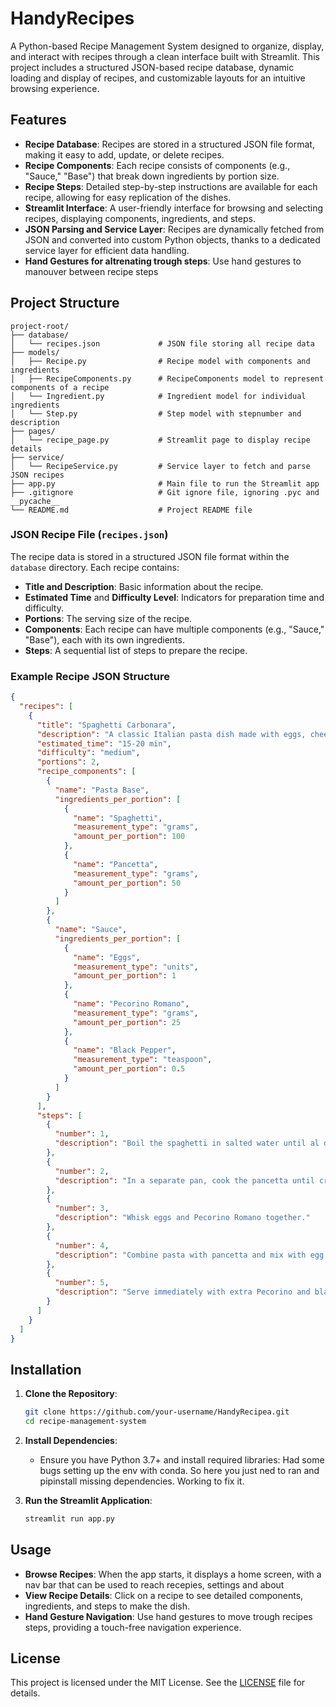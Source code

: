 # HandyRecipes

A Python-based Recipe Management System designed to organize, display, and interact with recipes through a clean interface built with Streamlit. This project includes a structured JSON-based recipe database, dynamic loading and display of recipes, and customizable layouts for an intuitive browsing experience.

## Features

- **Recipe Database**: Recipes are stored in a structured JSON file format, making it easy to add, update, or delete recipes.
- **Recipe Components**: Each recipe consists of components (e.g., "Sauce," "Base") that break down ingredients by portion size.
- **Recipe Steps**: Detailed step-by-step instructions are available for each recipe, allowing for easy replication of the dishes.
- **Streamlit Interface**: A user-friendly interface for browsing and selecting recipes, displaying components, ingredients, and steps.
- **JSON Parsing and Service Layer**: Recipes are dynamically fetched from JSON and converted into custom Python objects, thanks to a dedicated service layer for efficient data handling.
- **Hand Gestures for altrenating trough steps**: Use hand gestures to manouver between recipe steps

## Project Structure

```
project-root/
├── database/
│   └── recipes.json             # JSON file storing all recipe data
├── models/
│   ├── Recipe.py                # Recipe model with components and ingredients
│   ├── RecipeComponents.py      # RecipeComponents model to represent components of a recipe
│   └── Ingredient.py            # Ingredient model for individual ingredients
│   └── Step.py                  # Step model with stepnumber and description
├── pages/
│   └── recipe_page.py           # Streamlit page to display recipe details
├── service/
│   └── RecipeService.py         # Service layer to fetch and parse JSON recipes
├── app.py                       # Main file to run the Streamlit app
├── .gitignore                   # Git ignore file, ignoring .pyc and __pycache__
└── README.md                    # Project README file
```

### JSON Recipe File (`recipes.json`)

The recipe data is stored in a structured JSON file format within the `database` directory. Each recipe contains:

- **Title and Description**: Basic information about the recipe.
- **Estimated Time** and **Difficulty Level**: Indicators for preparation time and difficulty.
- **Portions**: The serving size of the recipe.
- **Components**: Each recipe can have multiple components (e.g., "Sauce," "Base"), each with its own ingredients.
- **Steps**: A sequential list of steps to prepare the recipe.

### Example Recipe JSON Structure

```json
{
  "recipes": [
    {
      "title": "Spaghetti Carbonara",
      "description": "A classic Italian pasta dish made with eggs, cheese, pancetta, and pepper.",
      "estimated_time": "15-20 min",
      "difficulty": "medium",
      "portions": 2,
      "recipe_components": [
        {
          "name": "Pasta Base",
          "ingredients_per_portion": [
            {
              "name": "Spaghetti",
              "measurement_type": "grams",
              "amount_per_portion": 100
            },
            {
              "name": "Pancetta",
              "measurement_type": "grams",
              "amount_per_portion": 50
            }
          ]
        },
        {
          "name": "Sauce",
          "ingredients_per_portion": [
            {
              "name": "Eggs",
              "measurement_type": "units",
              "amount_per_portion": 1
            },
            {
              "name": "Pecorino Romano",
              "measurement_type": "grams",
              "amount_per_portion": 25
            },
            {
              "name": "Black Pepper",
              "measurement_type": "teaspoon",
              "amount_per_portion": 0.5
            }
          ]
        }
      ],
      "steps": [
        {
          "number": 1,
          "description": "Boil the spaghetti in salted water until al dente."
        },
        {
          "number": 2,
          "description": "In a separate pan, cook the pancetta until crispy."
        },
        {
          "number": 3,
          "description": "Whisk eggs and Pecorino Romano together."
        },
        {
          "number": 4,
          "description": "Combine pasta with pancetta and mix with egg mixture, stirring quickly."
        },
        {
          "number": 5,
          "description": "Serve immediately with extra Pecorino and black pepper."
        }
      ]
    }
  ]
}
```

## Installation

1. **Clone the Repository**:
   ```bash
   git clone https://github.com/your-username/HandyRecipea.git
   cd recipe-management-system
   ```

2. **Install Dependencies**:
   - Ensure you have Python 3.7+ and install required libraries:
   Had some bugs setting up the env with conda. So here you just ned to ran and pipinstall missing dependencies. Working to fix it.

3. **Run the Streamlit Application**:
   ```bash
   streamlit run app.py
   ```

## Usage

- **Browse Recipes**: When the app starts, it displays a home screen, with a nav bar that can be used to reach recepies, settings and about
- **View Recipe Details**: Click on a recipe to see detailed components, ingredients, and steps to make the dish.
- **Hand Gesture Navigation**: Use hand gestures to move trough recipes steps, providing a touch-free navigation experience.

## License

This project is licensed under the MIT License. See the [LICENSE](LICENSE) file for details.

